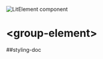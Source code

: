 ![LitElement component](https://img.shields.io/badge/litElement-component-blue.svg)

# \<group-element>

##styling-doc